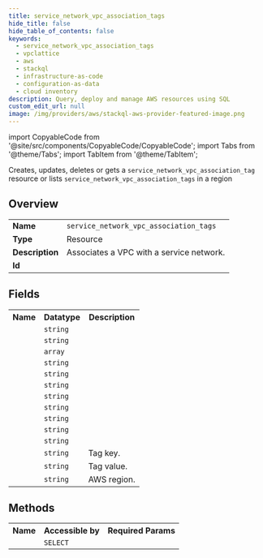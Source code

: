 ```yaml
---
title: service_network_vpc_association_tags
hide_title: false
hide_table_of_contents: false
keywords:
  - service_network_vpc_association_tags
  - vpclattice
  - aws
  - stackql
  - infrastructure-as-code
  - configuration-as-data
  - cloud inventory
description: Query, deploy and manage AWS resources using SQL
custom_edit_url: null
image: /img/providers/aws/stackql-aws-provider-featured-image.png
---
```


import CopyableCode from '@site/src/components/CopyableCode/CopyableCode';
import Tabs from '@theme/Tabs';
import TabItem from '@theme/TabItem';

Creates, updates, deletes or gets a <code>service_network_vpc_association_tag</code> resource or lists <code>service_network_vpc_association_tags</code> in a region

## Overview
<table><tbody>
<tr><td><b>Name</b></td><td><code>service_network_vpc_association_tags</code></td></tr>
<tr><td><b>Type</b></td><td>Resource</td></tr>
<tr><td><b>Description</b></td><td>Associates a VPC with a service network.</td></tr>
<tr><td><b>Id</b></td><td><CopyableCode code="aws.vpclattice.service_network_vpc_association_tags" /></td></tr>
</tbody></table>

## Fields
<table><tbody><tr><th>Name</th><th>Datatype</th><th>Description</th></tr><tr><td><CopyableCode code="arn" /></td><td><code>string</code></td><td></td></tr>
<tr><td><CopyableCode code="created_at" /></td><td><code>string</code></td><td></td></tr>
<tr><td><CopyableCode code="security_group_ids" /></td><td><code>array</code></td><td></td></tr>
<tr><td><CopyableCode code="id" /></td><td><code>string</code></td><td></td></tr>
<tr><td><CopyableCode code="service_network_arn" /></td><td><code>string</code></td><td></td></tr>
<tr><td><CopyableCode code="service_network_id" /></td><td><code>string</code></td><td></td></tr>
<tr><td><CopyableCode code="service_network_identifier" /></td><td><code>string</code></td><td></td></tr>
<tr><td><CopyableCode code="service_network_name" /></td><td><code>string</code></td><td></td></tr>
<tr><td><CopyableCode code="status" /></td><td><code>string</code></td><td></td></tr>
<tr><td><CopyableCode code="vpc_id" /></td><td><code>string</code></td><td></td></tr>
<tr><td><CopyableCode code="vpc_identifier" /></td><td><code>string</code></td><td></td></tr>
<tr><td><CopyableCode code="tag_key" /></td><td><code>string</code></td><td>Tag key.</td></tr>
<tr><td><CopyableCode code="tag_value" /></td><td><code>string</code></td><td>Tag value.</td></tr>
<tr><td><CopyableCode code="region" /></td><td><code>string</code></td><td>AWS region.</td></tr>
</tbody></table>

## Methods

<table><tbody>
  <tr>
    <th>Name</th>
    <th>Accessible by</th>
    <th>Required Params</th>
  </tr>
  <tr>
    <td><CopyableCode code="view" /></td>
    <td><code>SELECT</code></td>
    <td><CopyableCode code="region" /></td>
  </tr>
</tbody></table>








